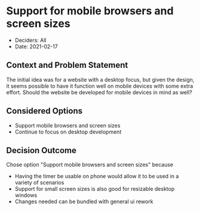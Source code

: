 # Support for mobile browsers and screen sizes

* Deciders: All
* Date: 2021-02-17

## Context and Problem Statement

The initial idea was for a website with a desktop focus, but given the design, it seems possible to have it function well on mobile devices with some extra effort. Should the website be developed for mobile devices in mind as well?

## Considered Options

* Support mobile browsers and screen sizes
* Continue to focus on desktop development

## Decision Outcome
Chose option "Support mobile browsers and screen sizes" because
* Having the timer be usable on phone would allow it to be used in a variety of scenarios
* Support for small screen sizes is also good for resizable desktop windows
* Changes needed can be bundled with general ui rework
